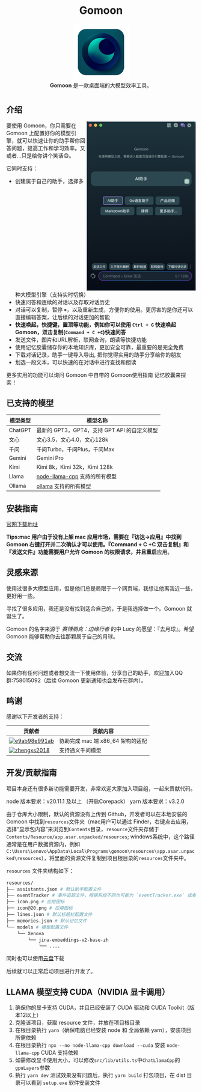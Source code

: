 <h1 align="center">Gomoon</h1>
<div align="center">
<img order-radius="100px" height="150px" src="https://github.com/wizardAEI/blog-images/blob/main/gomoon-icon.png" alt=""/>
<div><b>Gomoon</b> 是一款桌面端的大模型效率工具。</div>
</div>

<h1 align="center"> </h1>

## 介绍

<img order-radius="100px" align="right"  height="450px" src="https://github.com/wizardAEI/blog-images/blob/main/gomoon-jietu3.jpg" alt=""/>

要使用 Gomoon，你只需要在 Gomoon 上配置好你的模型引擎，就可以快速让你的助手帮你回答问题，提高工作和学习效率。又或者...只是给你讲个笑话😋。

它同时支持：

- 创建属于自己的助手，选择多种大模型引擎（支持实时切换）
- 快速问答和连续的对话以及存取对话历史
- 对话可以复制，暂停 ⏸，以及重新生成，方便你的使用。更厉害的是你还可以直接编辑答案，让后续的对话更加的智能
- **快速唤起，快捷键，置顶等功能，例如你可以使用 `Ctrl + G` 快速唤起 Gomoon，双击复制(`Command + C +C`)快速问答**
- 发送文件，图片和URL解析，联网查询，朗读等快捷功能
- 使用记忆胶囊储存你的本地知识库，更加安全可靠，最重要的是完全免费
- 下载对话记录，助手一键导入导出, 把你觉得实用的助手分享给你的朋友
- 划选一段文本，可以快速的在对话中进行查找和朗读

更多实用的功能可以询问 Gomoon 中自带的 Gomoon使用指南 记忆胶囊来探索！

## 已支持的模型

| 模型类型 | 模型名称                                                                    |
| -------- | --------------------------------------------------------------------------- |
| ChatGPT  | 最新的 GPT3，GPT4，支持 GPT API 的自定义模型                                |
| 文心     | 文心3.5，文心4.0，文心128k                                                  |
| 千问     | 千问Turbo，千问Plus，千问Max                                                |
| Gemini   | Gemini Pro                                                                  |
| Kimi     | Kimi 8k，Kimi 32k，Kimi 128k                                                |
| Llama    | [node-llama-cpp](https://withcatai.github.io/node-llama-cpp) 支持的所有模型 |
| Ollama   | [ollama](https://ollama.com/) 支持的所有模型                                |

## 安装指南

[官网下载地址](https://gomoon.top)

**Tips:**mac 用户由于没有上架 mac 应用市场，需要在『**访达**→应用』中找到 Gomoon 右键打开并二次确认才可以使用。『Command + C +C 双击复制』和『发送文件』功能需要用户允许 Gomoon 的权限请求，并且**重启**应用。

## 灵感来源

<img order-radius="150px" align="right"  height="150px" src="https://github.com/wizardAEI/Gomoon/assets/61337085/b36c0c5c-1192-4eae-a5db-a012ebae417b" alt=""/>

使用过很多大模型应用，但是他们总是局限于一个网页端，我想让他离我近一些，更好用一些。

寻找了很多应用，我还是没有找到适合自己的，于是我选择做一个。Gomoon 就诞生了。

Gomoon 的名字来源于 _赛博朋克：边缘行者_ 的中 Lucy 的愿望：『去月球』。希望 Gomoon 能够帮助你去往那颗属于自己的月球。

## 交流

如果你有任何问题或者想交流一下使用体验，分享自己的助手，欢迎加入QQ群:758015092（后续 Gomoon 更新通知也会发布在群内）。

## 鸣谢

感谢以下开发者的支持：

| 贡献者                                                                                          | 贡献内容                          |
| ----------------------------------------------------------------------------------------------- | --------------------------------- |
| [![e9ab98e991ab](https://github.com/e9ab98e991ab.png?size=50)](https://github.com/e9ab98e991ab) | 协助完成 mac 端 x86_64 架构的适配 |
| [![zhengxs2018](https://github.com/zhengxs2018.png?size=50)](https://github.com/zhengxs2018)    | 支持通义千问模型                  |

## 开发/贡献指南

项目本身还有很多新功能需要开发，非常欢迎大家加入项目组，一起来贡献代码。

node 版本要求：v20.11.1 及以上 （开启Corepack）
yarn 版本要求：v3.2.0

由于仓库大小限制，默认的资源没有上传到 Github，开发者可以在本地安装的 Gomoon 中找到`resources`文件夹（mac用户可以通过 Finder，右键点击应用，选择“显示包内容”来浏览到`Contents`目录，`resource`文件夹存储于`Contents/Resource/app.asar.unpacked/resources`; windows系统中，这个路径通常是在用户数据资源内，例如 `C:\Users\Lenovo\AppData\Local\Programs\gomoon\resources\app.asar.unpacked\resources`），将里面的资源文件复制到项目根目录的`resources`文件夹中。

`resources` 文件夹结构如下：

```bash
resources/
├── assistants.json # 默认助手配置文件
├── eventTracker # 事件追踪文件，根据系统不同也可能为 `eventTracker.exe` 或者 `eventTracker-x86`
├── icon.png # 应用图标
├── icon@20.png # 应用图标
├── lines.json # 默认标题栏配置文件
├── memories.json # 默认记忆文件
└── models # 模型配置文件
    └── Xenova
        └── jina-embeddings-v2-base-zh
            └── ....
```

同时也可以使用[云盘](https://www.123pan.com/s/Cwttjv-VASXv.html)下载

后续就可以正常启动项目进行开发了。

## LLAMA 模型支持 CUDA（NVIDIA 显卡调用）

1. 确保你的显卡支持 CUDA，并且已经安装了 CUDA 驱动和 CUDA Toolkit（版本12以上）
2. 克隆该项目，获取 resource 文件，并放在项目根目录
3. 在根目录执行 `yarn`（确保电脑已经安装 node 和 全局依赖 yarn），安装项目所需依赖
4. 在根目录执行 `npx --no node-llama-cpp download --cuda` 安装 `node-llama-cpp` CUDA 支持依赖
5. 如需修改显卡使用大小，可以修改`src/lib/utils.ts`中`ChatLlamaCpp`的`gpuLayers`参数
6. 执行 `yarn dev` 测试效果没有问题后，执行 `yarn build` 打包项目，在 dist 目录可以看到 `setup.exe` 软件安装文件
